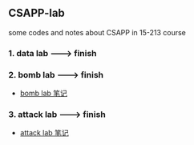 ## CSAPP-lab

some codes and notes about CSAPP in 15-213 course

### 1. data lab ---> finish
### 2. bomb lab ---> finish
- [bomb lab 笔记](lab-notes/bomb.md)
### 3. attack lab ---> finish

- [attack lab 笔记](lab-notes/attack.md)

